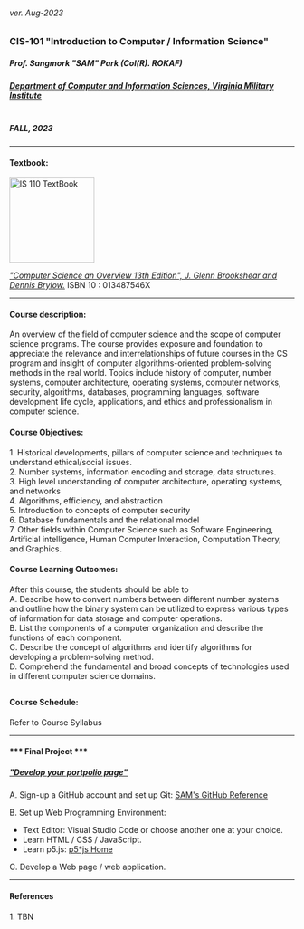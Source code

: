<h6>ver. Aug-2023</h6>
<h3>CIS-101 "Introduction to Computer / Information Science" </h3>
<h5><i> Prof. Sangmork "SAM" Park (Col(R). ROKAF)</i></h5>
<h5><u><i>Department of Computer and Information Sciences, Virginia Military Institute</i></u></h5>

<h5> <br>FALL, 2023 </h5>

---

<h4>Textbook:</h4> 
<img src = "../Images/CS105TextBook.jpg" alt = "IS 110 TextBook" width="150"/>

<em><u>["Computer Science an Overview 13th Edition", J. Glenn Brookshear and Dennis Brylow.](https://www.pearson.com/en-us/subject-catalog/p/computer-science-an-overview/P200000003351/9780134875460)</u></em>
ISBN 10 : 013487546X

---

<h4>Course description:</h4>
An overview of the field of computer science and the scope of computer science programs. The course provides exposure and foundation to appreciate the relevance and interrelationships of future courses in the CS program and insight of computer algorithms-oriented problem-solving methods in the real world. Topics include history of computer, number systems, computer architecture, operating systems, computer networks, security, algorithms, databases, programming languages, software development life cycle, applications, and ethics and professionalism in computer science.

<h4>Course Objectives:</h4>
1. Historical developments, pillars of computer science and techniques to understand ethical/social issues.</br> 
2. Number systems, information encoding and storage, data structures.</br> 
3. High level understanding of computer architecture, operating systems, and networks</br> 
4. Algorithms, efficiency, and abstraction</br> 
5. Introduction to concepts of computer security</br> 
6. Database fundamentals and the relational model</br> 
7. Other fields within Computer Science such as Software Engineering, Artificial intelligence, Human Computer Interaction, Computation Theory, and Graphics.</br>

<h4>Course Learning Outcomes:</h4>
After this course, the students should be able to </br>
A. Describe how to convert numbers between different number systems and outline how the binary system can be utilized to express various types of information for data storage and computer operations.  </br>
B. List the components of a computer organization and describe the functions of each component.</br>
C. Describe the concept of algorithms and identify algorithms for developing a problem-solving method.</br>
D. Comprehend the fundamental and broad concepts of technologies used in different computer science domains.</br>

## <h4>Course Schedule:</h4>

Refer to Course Syllabus

---

<h4>*** Final Project ***</h4>

<h5><u><em>"Develop your portpolio page" </em> </u> </h5>

A. Sign-up a GitHub account and set up Git: [SAM's GitHub Reference](<https://github.com/silverwing-coder/Miscellaneous/blob/master/(Manual)GitHub.md>)

B. Set up Web Programming Environment:

-   Text Editor: Visual Studio Code or choose another one at your choice.
-   Learn HTML / CSS / JavaScript.
-   Learn p5.js: [p5\*js Home](htt.ps://p5js.org/)

C. Develop a Web page / web application.

---

<h4>References</h4>
1. TBN
